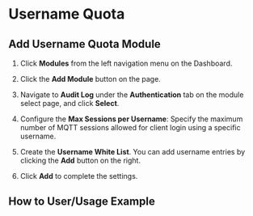 # Username Quota

<!-- General introduction, the purpose and benefits for using this module...-->

## Add Username Quota Module

1. Click **Modules** from the left navigation menu on the Dashboard.
2. Click the **Add Module** button on the page.
3. Navigate to **Audit Log** under the **Authentication** tab on the module select page, and click **Select**.
4. Configure the **Max Sessions per Username**: Specify the maximum number of MQTT sessions allowed  for client login using a specific username.

5. Create the **Username White List**. You can add username entries by clicking the **Add** button on the right.
6. Click **Add** to complete the settings.

## How to User/Usage Example
